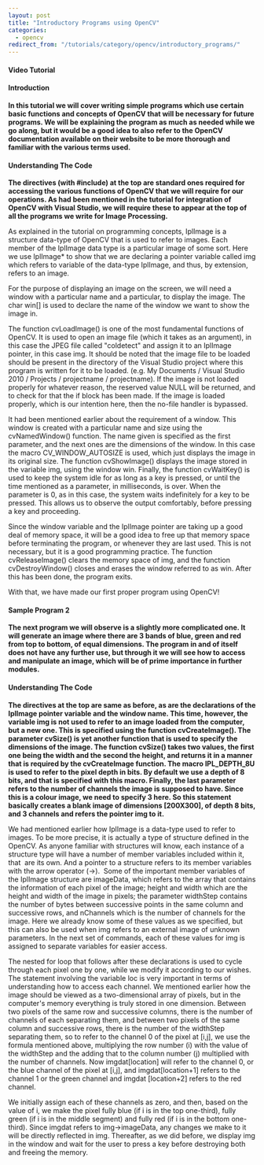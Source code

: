 ```yaml
---
layout: post
title: "Introductory Programs using OpenCV"
categories:
  - opencv
redirect_from: "/tutorials/category/opencv/introductory_programs/"
---
```


#### Video Tutorial

#### Introduction

**In this tutorial we will cover writing simple programs which use certain basic functions and concepts of OpenCV that will be necessary for future programs. We will be explaining the program as much as needed while we go along, but it would be a good idea to also refer to the OpenCV documentation available on their website to be more thorough and familiar with the various terms used.**

#### Understanding The Code

**The directives (with #include) at the top are standard ones required for accessing the various functions of OpenCV that we will require for our operations. As had been mentioned in the tutorial for integration of OpenCV with Visual Studio, we will require these to appear at the top of all the programs we write for Image Processing.**

As explained in the tutorial on programming concepts, IplImage is a structure data-type of OpenCV that is used to refer to images. Each member of the IplImage data type is a particular image of some sort. Here we use IplImage* to show that we are declaring a pointer variable called img which refers to variable of the data-type IplImage, and thus, by extension, refers to an image.

For the purpose of displaying an image on the screen, we will need a window with a particular name and a particular, to display the image. The char win[] is used to declare the name of the window we want to show the image in.

The function cvLoadImage() is one of the most fundamental functions of OpenCV. It is used to open an image file (which it takes as an argument), in this case the JPEG file called "coldetect" and assign it to an IplImage pointer, in this case img. It should be noted that the image file to be loaded should be present in the directory of the Visual Studio project where this program is written for it to be loaded. (e.g. My Documents / Visual Studio 2010 / Projects / projectname / projectname). If the image is not loaded properly for whatever reason, the reserved value NULL will be returned, and to check for that the if block has been made. If the image is loaded properly, which is our intention here, then the no-file handler is bypassed.

It had been mentioned earlier about the requirement of a window. This window is created with a particular name and size using the cvNamedWindow() function. The name given is specified as the first parameter, and the next ones are the dimensions of the window. In this case the macro CV_WINDOW_AUTOSIZE is used, which just displays the image in its original size. The function cvShowImage() displays the image stored in the variable img, using the window win. Finally, the function cvWaitKey() is used to keep the system idle for as long as a key is pressed, or until the time mentioned as a parameter, in milliseconds, is over. When the parameter is 0, as in this case, the system waits indefinitely for a key to be pressed. This allows us to observe the output comfortably, before pressing a key and proceeding.

Since the window variable and the IplImage pointer are taking up a good deal of memory space, it will be a good idea to free up that memory space before terminating the program, or whenever they are last used. This is not necessary, but it is a good programming practice. The function cvReleaseImage() clears the memory space of img, and the function cvDestroyWindow() closes and erases the window referred to as win. After this has been done, the program exits.

With that, we have made our first proper program using OpenCV!

#### Sample Program 2

**The next program we will observe is a slightly more complicated one. It will generate an image where there are 3 bands of blue, green and red from top to bottom, of equal dimensions. The program in and of itself does not have any further use, but through it we will see how to access and manipulate an image, which will be of prime importance in further modules.**

<script src="https://gist.github.com/abhinavjain241/005cedca49b96faa18b3.js"></script>

#### Understanding The Code

**The directives at the top are same as before, as are the declarations of the IplImage pointer variable and the window name. This time, however, the variable img is not used to refer to an image loaded from the computer, but a new one. This is specified using the function cvCreateImage(). The parameter cvSize() is yet another function that is used to specify the dimensions of the image. The function cvSize() takes two values, the first one being the width and the second the height, and returns it in a manner that is required by the cvCreateImage function. The macro IPL_DEPTH_8U is used to refer to the pixel depth in bits. By default we use a depth of 8 bits, and that is specified with this macro. Finally, the last parameter refers to the number of channels the image is supposed to have. Since this is a colour image, we need to specify 3 here. So this statement basically creates a blank image of dimensions [200X300], of depth 8 bits, and 3 channels and refers the pointer img to it.**

We had mentioned earlier how IplImage is a data-type used to refer to images. To be more precise, it is actually a type of structure defined in the OpenCV. As anyone familiar with structures will know, each instance of a structure type will have a number of member variables included within it, that  are its own. And a pointer to a structure refers to its member variables with the arrow operator (->).  Some of the important member variables of the IplImage structure are imageData, which refers to the array that contains the information of each pixel of the image; height and width which are the height and width of the image in pixels; the parameter widthStep contains the number of bytes between successive points in the same column and successive rows, and nChannels which is the number of channels for the image. Here we already know some of these values as we specified, but this can also be used when img refers to an external image of unknown parameters. In the next set of commands, each of these values for img is assigned to separate variables for easier access.

The nested for loop that follows after these declarations is used to cycle through each pixel one by one, while we modify it according to our wishes. The statement involving the variable loc is very important in terms of understanding how to access each channel. We mentioned earlier how the image should be viewed as a two-dimensional array of pixels, but in the computer's memory everything is truly stored in one dimension. Between two pixels of the same row and successive columns, there is the number of channels of each separating them, and between two pixels of the same column and successive rows, there is the number of the widthStep separating them, so to refer to the channel 0 of the pixel at [i,j], we use the formula mentioned above, multiplying the row number (i) with the value of the widthStep and the adding that to the column number (j) multiplied with the number of channels. Now imgdat[location] will refer to the channel 0, or the blue channel of the pixel at [i,j], and imgdat[location+1] refers to the channel 1 or the green channel and imgdat [location+2] refers to the red channel.

We initially assign each of these channels as zero, and then, based on the value of i, we make the pixel fully blue (if i is in the top one-third), fully green (if i is in the middle segment) and fully red (if i is in the bottom one-third). Since imgdat refers to img->imageData, any changes we make to it will be directly reflected in img. Thereafter, as we did before, we display img in the window and wait for the user to press a key before destroying both and freeing the memory.